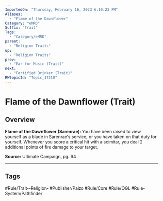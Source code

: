 ```yaml
---
ImportedOn: "Thursday, February 16, 2023 6:10:23 PM"
Aliases:
  - "Flame of the Dawnflower"
Category: "eMRD"
Suffix: "Trait"
Tags:
  - "Category/eMRD"
parent:
  - "Religion Traits"
up:
  - "Religion Traits"
prev:
  - "Ear for Music (Trait)"
next:
  - "Fortified Drinker (Trait)"
RWtopicId: "Topic_17210"
---
```

# Flame of the Dawnflower (Trait)
## Overview
**Flame of the Dawnflower (Sarenrae):** You have been raised to view yourself as a blade in Sarenrae's service, or you have taken on that duty for yourself. Whenever you score a critical hit with a scimitar, you deal 2 additional points of fire damage to your target. 

**Source:** Ultimate Campaign, pg. 64


---
## Tags
#Rule/Trait--Religion- #Publisher/Paizo #Rule/Core #Rule/OGL #Rule-System/Pathfinder

